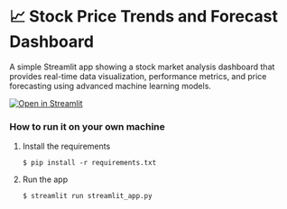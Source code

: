 # :chart_with_upwards_trend: Stock Price Trends and Forecast Dashboard

A simple Streamlit app showing a stock market analysis dashboard that provides real-time data visualization, performance metrics, and price forecasting using advanced machine learning models.

[![Open in Streamlit](https://static.streamlit.io/badges/streamlit_badge_black_white.svg)](https://socialmedia-stock-dashboard-fski8e785f.streamlit.app/)

### How to run it on your own machine

1. Install the requirements

   ```
   $ pip install -r requirements.txt
   ```

2. Run the app

   ```
   $ streamlit run streamlit_app.py
   ```
